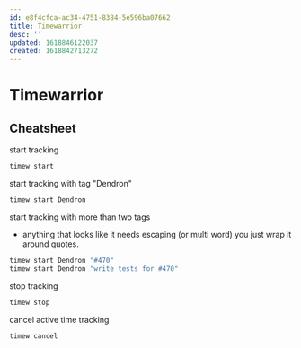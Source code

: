 ```yaml
---
id: e8f4cfca-ac34-4751-8384-5e596ba07662
title: Timewarrior
desc: ''
updated: 1618846122037
created: 1618842713272
---
```


# Timewarrior

## Cheatsheet

start tracking
```sh
timew start
```

start tracking with tag "Dendron"
```sh
timew start Dendron
```

start tracking with more than two tags
- anything that looks like it needs escaping (or multi word) you just wrap it around quotes.
```sh
timew start Dendron "#470"
timew start Dendron "write tests for #470"
```

stop tracking
```sh
timew stop
```

cancel active time tracking
```sh
timew cancel
```